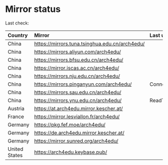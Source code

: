 <script src="./time.js"></script>
# Mirror status
Last check: <script type="text/javascript">localize(1673759831.9541771);</script>

|Country|Mirror|Last update|
|:------|:-----|:----------|
|China|https://mirrors.tuna.tsinghua.edu.cn/arch4edu/|<script type="text/javascript">localize(1673721150);</script>|
|China|https://mirrors.aliyun.com/arch4edu/|<script type="text/javascript">localize(1673721150);</script>|
|China|https://mirrors.bfsu.edu.cn/arch4edu/|<script type="text/javascript">localize(1673721150);</script>|
|China|https://mirror.iscas.ac.cn/arch4edu/|<script type="text/javascript">localize(1673721150);</script>|
|China|https://mirrors.nju.edu.cn/arch4edu/|<script type="text/javascript">localize(1673634744);</script>|
|China|https://mirrors.pinganyun.com/arch4edu/|ConnectionError|
|China|https://mirrors.sau.edu.cn/arch4edu/|<script type="text/javascript">localize(1673678355);</script>|
|China|https://mirrors.ynu.edu.cn/arch4edu/|ReadTimeout|
|Austria|https://at.arch4edu.mirror.kescher.at/|<script type="text/javascript">localize(1673721150);</script>|
|France|https://mirror.lesviallon.fr/arch4edu/|<script type="text/javascript">localize(1673721150);</script>|
|Germany|https://pkg.fef.moe/arch4edu/|<script type="text/javascript">localize(1673721150);</script>|
|Germany|https://de.arch4edu.mirror.kescher.at/|<script type="text/javascript">localize(1673721150);</script>|
|Germany|https://mirror.sunred.org/arch4edu/|<script type="text/javascript">localize(1673721150);</script>|
|United States|https://arch4edu.keybase.pub/|<script type="text/javascript">localize(1673721150);</script>|

<script src="./tablefilter/tablefilter.js"></script>
<script src="./table.js"></script>